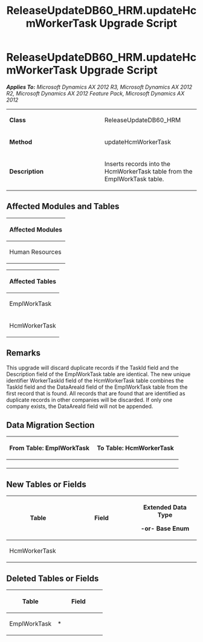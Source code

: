 ﻿---
title: ReleaseUpdateDB60_HRM.updateHcmWorkerTask Upgrade Script
TOCTitle: ReleaseUpdateDB60_HRM.updateHcmWorkerTask Upgrade Script
ms:assetid: f5c7368a-4740-5173-c893-c96effc67b6f
ms:mtpsurl: https://msdn.microsoft.com/en-us/library/JJ737545(v=AX.60)
ms:contentKeyID: 49712239
ms.date: 05/18/2015
mtps_version: v=AX.60
---

# ReleaseUpdateDB60\_HRM.updateHcmWorkerTask Upgrade Script 


_**Applies To:** Microsoft Dynamics AX 2012 R3, Microsoft Dynamics AX 2012 R2, Microsoft Dynamics AX 2012 Feature Pack, Microsoft Dynamics AX 2012_

<table>
<colgroup>
<col style="width: 50%" />
<col style="width: 50%" />
</colgroup>
<tbody>
<tr class="odd">
<td><p><strong>Class</strong></p></td>
<td><p>ReleaseUpdateDB60_HRM</p></td>
</tr>
<tr class="even">
<td><p><strong>Method</strong></p></td>
<td><p>updateHcmWorkerTask</p></td>
</tr>
<tr class="odd">
<td><p><strong>Description</strong></p></td>
<td><p>Inserts records into the HcmWorkerTask table from the EmplWorkTask table.</p></td>
</tr>
</tbody>
</table>


## Affected Modules and Tables

<table>
<colgroup>
<col style="width: 100%" />
</colgroup>
<thead>
<tr class="header">
<th><p>Affected Modules</p></th>
</tr>
</thead>
<tbody>
<tr class="odd">
<td><p>Human Resources</p></td>
</tr>
</tbody>
</table>


<table>
<colgroup>
<col style="width: 100%" />
</colgroup>
<thead>
<tr class="header">
<th><p>Affected Tables</p></th>
</tr>
</thead>
<tbody>
<tr class="odd">
<td><p>EmplWorkTask</p></td>
</tr>
<tr class="even">
<td><p>HcmWorkerTask</p></td>
</tr>
</tbody>
</table>


## Remarks

This upgrade will discard duplicate records if the TaskId field and the Description field of the EmplWorkTask table are identical. The new unique identifier WorkerTaskId field of the HcmWorkerTask table combines the TaskId field and the DataAreaId field of the EmplWorkTask table from the first record that is found. All records that are found that are identified as duplicate records in other companies will be discarded. If only one company exists, the DataAreaId field will not be appended.

## Data Migration Section

<table>
<colgroup>
<col style="width: 50%" />
<col style="width: 50%" />
</colgroup>
<thead>
<tr class="header">
<th><p>From Table: EmplWorkTask</p></th>
<th><p>To Table: HcmWorkerTask</p></th>
</tr>
</thead>
<tbody>
<tr class="odd">
<td><p></p></td>
<td><p></p></td>
</tr>
</tbody>
</table>


## New Tables or Fields

<table>
<colgroup>
<col style="width: 33%" />
<col style="width: 33%" />
<col style="width: 33%" />
</colgroup>
<thead>
<tr class="header">
<th><p>Table</p></th>
<th><p>Field</p></th>
<th><p>Extended Data Type</p>
<p>-or- Base Enum</p></th>
</tr>
</thead>
<tbody>
<tr class="odd">
<td><p>HcmWorkerTask</p></td>
<td><p></p></td>
<td><p></p></td>
</tr>
</tbody>
</table>


## Deleted Tables or Fields

<table>
<colgroup>
<col style="width: 50%" />
<col style="width: 50%" />
</colgroup>
<thead>
<tr class="header">
<th><p>Table</p></th>
<th><p>Field</p></th>
</tr>
</thead>
<tbody>
<tr class="odd">
<td><p>EmplWorkTask</p></td>
<td><p>*</p></td>
</tr>
</tbody>
</table>

  


